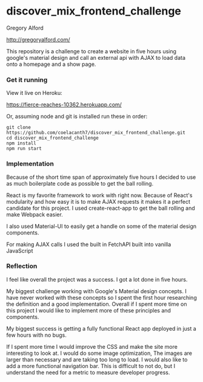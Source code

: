 # discover_mix_frontend_challenge

Gregory Alford

http://gregoryalford.com/

This repository is a challenge to create a website in five hours using google's material design and call an external api with AJAX to load data onto a homepage and a show page.

### Get it running

View it live on Heroku:

https://fierce-reaches-10362.herokuapp.com/

Or, assuming node and git is installed run these in order:

```
git clone https://github.com/coelacanth7/discover_mix_frontend_challenge.git
cd discover_mix_frontend_challenge
npm install
npm run start
```

### Implementation

Because of the short time span of approximately five hours I decided to use as much boilerplate code as possible to get the ball rolling.

React is my favorite framework to work with right now. Because of React's modularity and how easy it is to make AJAX requests it makes it a perfect candidate for this project. I used create-react-app to get the ball rolling and make Webpack easier.

I also used Material-UI to easily get a handle on some of the material design components.

For making AJAX calls I used the built in FetchAPI built into vanilla JavaScript

### Reflection

I feel like overall the project was a success. I got a lot done in five hours.

My biggest challenge working with Google's Material design concepts. I have never worked with these concepts so I spent the first hour researching the definition and a good implementation. Overall if I spent more time on this project I would like to implement more of these principles and components.

My biggest success is getting a fully functional React app deployed in just a few hours with no bugs.

If I spent more time I would improve the CSS and make the site more interesting to look at. I would do some image optimization, The images are larger than necessary and are taking too long to load. I would also like to add a more functional navigation bar. This is difficult to not do, but I understand the need for a metric to measure developer progress.

